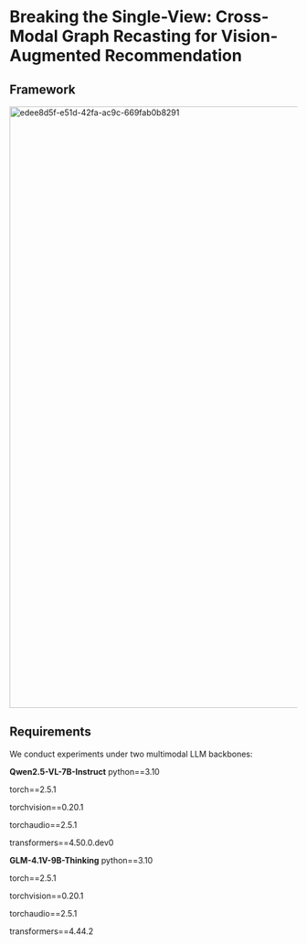 # Breaking the Single-View: Cross-Modal Graph Recasting for Vision-Augmented Recommendation
## Framework
<img width="2856" height="1052" alt="edee8d5f-e51d-42fa-ac9c-669fab0b8291" src="https://github.com/user-attachments/assets/a7033603-83e6-4ed9-a9a7-0817add1abfc" />

## Requirements

We conduct experiments under two multimodal LLM backbones:

**Qwen2.5-VL-7B-Instruct** 
python==3.10

torch==2.5.1

torchvision==0.20.1

torchaudio==2.5.1

transformers==4.50.0.dev0


**GLM-4.1V-9B-Thinking** 
python==3.10

torch==2.5.1

torchvision==0.20.1

torchaudio==2.5.1

transformers==4.44.2
  

